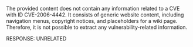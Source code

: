 The provided content does not contain any information related to a CVE with ID CVE-2006-4442. It consists of generic website content, including navigation menus, copyright notices, and placeholders for a wiki page. Therefore, it is not possible to extract any vulnerability-related information.

RESPONSE: UNRELATED
